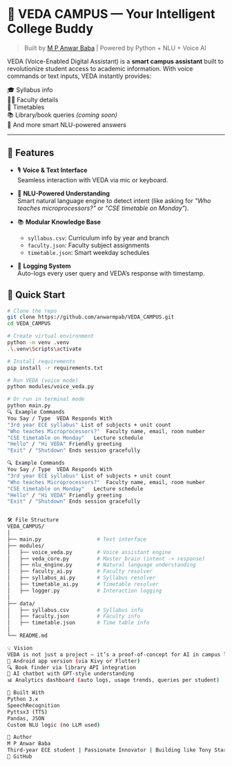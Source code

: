 # 🤖 VEDA CAMPUS — Your Intelligent College Buddy

> Built by [M P Anwar Baba](https://github.com/anwarmpab) | Powered by Python + NLU + Voice AI

VEDA (Voice-Enabled Digital Assistant) is a **smart campus assistant** built to revolutionize student access to academic information. With voice commands or text inputs, VEDA instantly provides:

🎓 Syllabus info  
👨‍🏫 Faculty details  
📆 Timetables  
📚 Library/book queries *(coming soon)*  
🧠 And more smart NLU-powered answers

---

## 🧩 Features

- 🎙️ **Voice & Text Interface**  
  Seamless interaction with VEDA via mic or keyboard.

- 🧠 **NLU-Powered Understanding**  
  Smart natural language engine to detect intent (like asking for *"Who teaches microprocessors?"* or *"CSE timetable on Monday"*).

- 📚 **Modular Knowledge Base**  
  - `syllabus.csv`: Curriculum info by year and branch  
  - `faculty.json`: Faculty subject assignments  
  - `timetable.json`: Smart weekday schedules

- 🧾 **Logging System**  
  Auto-logs every user query and VEDA’s response with timestamp.

## 🚀 Quick Start

```bash
# Clone the repo
git clone https://github.com/anwarmpab/VEDA_CAMPUS.git
cd VEDA_CAMPUS

# Create virtual environment
python -m venv .venv
.\.venv\Scripts\activate

# Install requirements
pip install -r requirements.txt

# Run VEDA (voice mode)
python modules/voice_veda.py

# Or run in terminal mode
python main.py
🔍 Example Commands
You Say / Type	VEDA Responds With
"3rd year ECE syllabus"	List of subjects + unit count
"Who teaches Microprocessors?"	Faculty name, email, room number
"CSE timetable on Monday"	Lecture schedule
"Hello" / "Hi VEDA"	Friendly greeting
"Exit" / "Shutdown"	Ends session gracefully

🔍 Example Commands
You Say / Type	VEDA Responds With
"3rd year ECE syllabus"	List of subjects + unit count
"Who teaches Microprocessors?"	Faculty name, email, room number
"CSE timetable on Monday"	Lecture schedule
"Hello" / "Hi VEDA"	Friendly greeting
"Exit" / "Shutdown"	Ends session gracefully


🛠 File Structure
VEDA_CAMPUS/
│
├── main.py                  # Text interface
├── modules/
│   ├── voice_veda.py        # Voice assistant engine
│   ├── veda_core.py         # Master brain (intent -> response)
│   ├── nlu_engine.py        # Natural language understanding
│   ├── faculty_ai.py        # Faculty resolver
│   ├── syllabus_ai.py       # Syllabus resolver
│   ├── timetable_ai.py      # Timetable resolver
│   ├── logger.py            # Interaction logging
│
├── data/
│   ├── syllabus.csv         # Syllabus info
│   ├── faculty.json         # Faculty info
│   ├── timetable.json       # Time table info
│
└── README.md            

💡 Vision
VEDA is not just a project — it’s a proof-of-concept for AI in campus life. Future upgrades will include:
📱 Android app version (via Kivy or Flutter)
🔍 Book finder via library API integration
🧠 AI chatbot with GPT-style understanding
📊 Analytics dashboard (auto logs, usage trends, queries per student)

🧠 Built With
Python 3.x
SpeechRecognition
Pyttsx3 (TTS)
Pandas, JSON
Custom NLU logic (no LLM used)

🙌 Author
M P Anwar Baba
Third-year ECE student | Passionate Innovator | Building like Tony Stark
🔗 GitHub

